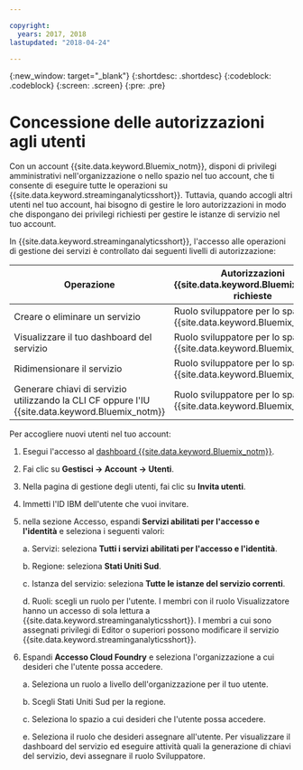 ```yaml
---

copyright:
  years: 2017, 2018
lastupdated: "2018-04-24"

---
```


<!-- Attribute definitions -->
{:new_window: target="_blank"}
{:shortdesc: .shortdesc}
{:codeblock: .codeblock}
{:screen: .screen}
{:pre: .pre}

# Concessione delle autorizzazioni agli utenti

Con un account {{site.data.keyword.Bluemix_notm}}, disponi di privilegi amministrativi nell'organizzazione o nello spazio nel tuo account, che ti consente di eseguire tutte le operazioni su {{site.data.keyword.streaminganalyticsshort}}. Tuttavia, quando accogli altri utenti nel tuo account, hai bisogno di gestire le loro autorizzazioni in modo che dispongano dei privilegi richiesti per gestire le istanze di servizio nel tuo account.

In {{site.data.keyword.streaminganalyticsshort}}, l'accesso alle operazioni di gestione dei servizi è controllato dai seguenti livelli di autorizzazione:

| Operazione | Autorizzazioni {{site.data.keyword.Bluemix_notm}} richieste | Autorizzazioni IAM richieste |
|-----------|------------------------------|--------------------------|
| Creare o eliminare un servizio | Ruolo sviluppatore per lo spazio {{site.data.keyword.Bluemix_notm}} | Nessuna |
| Visualizzare il tuo dashboard del servizio | Ruolo sviluppatore per lo spazio {{site.data.keyword.Bluemix_notm}} | Visualizzatore e superiore |
| Ridimensionare il servizio   | Ruolo sviluppatore per lo spazio {{site.data.keyword.Bluemix_notm}} | Editor e superiore |
| Generare chiavi di servizio utilizzando la CLI CF oppure l'IU {{site.data.keyword.Bluemix_notm}} | Ruolo sviluppatore per lo spazio {{site.data.keyword.Bluemix_notm}} | Nessuna |

Per accogliere nuovi utenti nel tuo account:

1.	Esegui l'accesso al [dashboard {{site.data.keyword.Bluemix_notm}}](https://console.bluemix.net).

2.	Fai clic su **Gestisci -> Account -> Utenti**.

3.	Nella pagina di gestione degli utenti, fai clic su **Invita utenti**.

4.	Immetti l'ID IBM dell'utente che vuoi invitare.

5.	nella sezione Accesso, espandi **Servizi abilitati per l'accesso e l'identità** e seleziona i seguenti valori:

	a.	Servizi: seleziona **Tutti i servizi abilitati per l'accesso e l'identità**.

	b.	Regione: seleziona **Stati Uniti Sud**.

	c.	Istanza del servizio: seleziona **Tutte le istanze del servizio correnti**.

	d.	Ruoli: scegli un ruolo per l'utente. I membri con il ruolo Visualizzatore hanno un accesso di sola lettura a {{site.data.keyword.streaminganalyticsshort}}. I membri a cui sono assegnati privilegi di Editor o superiori possono modificare il servizio {{site.data.keyword.streaminganalyticsshort}}.

6.	Espandi **Accesso Cloud Foundry** e seleziona l'organizzazione a cui desideri che l'utente possa accedere.

	a. Seleziona un ruolo a livello dell'organizzazione per il tuo utente.

	b.	Scegli Stati Uniti Sud per la regione.

	c.	Seleziona lo spazio a cui desideri che l'utente possa accedere.

	e.	Seleziona il ruolo che desideri assegnare all'utente. Per visualizzare il dashboard del servizio ed eseguire attività quali la generazione di chiavi del servizio, devi assegnare il ruolo Sviluppatore.
